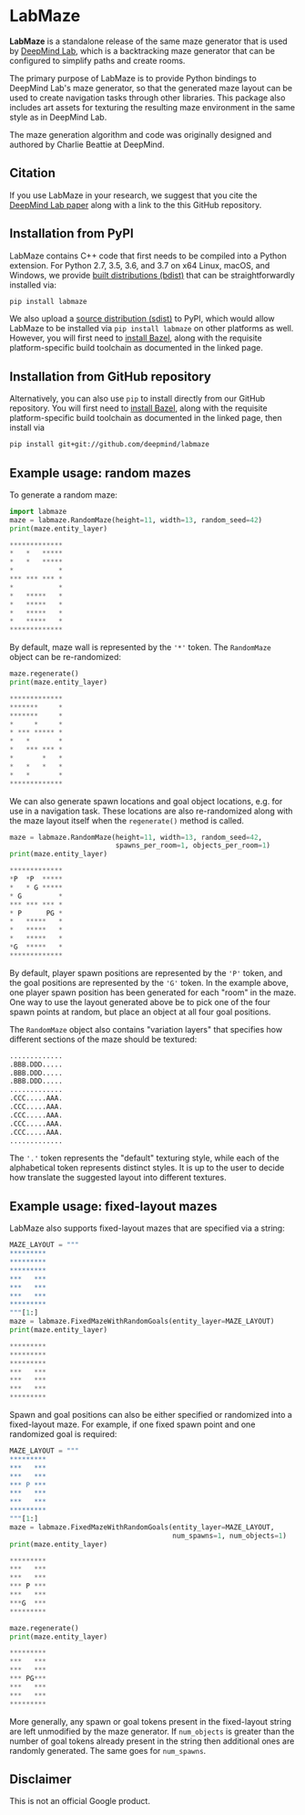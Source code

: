 # LabMaze

**LabMaze** is a standalone release of the same maze generator that is used by
[DeepMind Lab](https://github.com/deepmind/lab), which is a backtracking maze
generator that can be configured to simplify paths and create rooms.

The primary purpose of LabMaze is to provide Python bindings to DeepMind Lab's
maze generator, so that the generated maze layout can be used to create
navigation tasks through other libraries. This package also includes art assets
for texturing the resulting maze environment in the same style as in DeepMind
Lab.

The maze generation algorithm and code was originally designed and authored by
Charlie Beattie at DeepMind.

## Citation

If you use LabMaze in your research, we suggest that you cite the
[DeepMind Lab paper](https://arxiv.org/abs/1612.03801) along with a link to the
this GitHub repository.

## Installation from PyPI

LabMaze contains C++ code that first needs to be compiled into a Python
extension. For Python 2.7, 3.5, 3.6, and 3.7 on x64 Linux, macOS, and Windows,
we provide
[built distributions (bdist)](https://packaging.python.org/glossary/#term-built-distribution)
that can be straightforwardly installed via:

```sh
pip install labmaze
```

We also upload a
[source distribution (sdist)](https://packaging.python.org/glossary/#term-source-distribution-or-sdist)
to PyPI, which would allow LabMaze to be installed via `pip install labmaze` on
other platforms as well. However, you will first need to
[install Bazel](https://docs.bazel.build/versions/master/install.html), along
with the requisite platform-specific build toolchain as documented in the linked
page.

## Installation from GitHub repository

Alternatively, you can also use `pip` to install directly from our GitHub
repository. You will first need to
[install Bazel](https://docs.bazel.build/versions/master/install.html), along
with the requisite platform-specific build toolchain as documented in the linked
page, then install via

```sh
pip install git+git://github.com/deepmind/labmaze
```

## Example usage: random mazes

To generate a random maze:

```python
import labmaze
maze = labmaze.RandomMaze(height=11, width=13, random_seed=42)
print(maze.entity_layer)

*************
*   *   *****
*   *   *****
*           *
*** *** *** *
*           *
*   *****   *
*   *****   *
*   *****   *
*   *****   *
*************
```

By default, maze wall is represented by the `'*'` token. The `RandomMaze` object
can be re-randomized:

```python
maze.regenerate()
print(maze.entity_layer)

*************
*******     *
*******     *
*     *     *
* *** ***** *
*   *       *
*   *** *** *
*       *   *
*   *   *   *
*   *       *
*************
```

We can also generate spawn locations and goal object locations, e.g. for use in
a navigation task. These locations are also re-randomized along with the maze
layout itself when the `regenerate()` method is called.

```python
maze = labmaze.RandomMaze(height=11, width=13, random_seed=42,
                          spawns_per_room=1, objects_per_room=1)
print(maze.entity_layer)

*************
*P  *P  *****
*   * G *****
* G         *
*** *** *** *
* P      PG *
*   *****   *
*   *****   *
*   *****   *
*G  *****   *
*************
```

By default, player spawn positions are represented by the `'P'` token, and the
goal positions are represented by the `'G'` token. In the example above, one
player spawn position has been generated for each "room" in the maze. One way to
use the layout generated above be to pick one of the four spawn points at
random, but place an object at all four goal positions.

The `RandomMaze` object also contains "variation layers" that specifies how
different sections of the maze should be textured:

```python
.............
.BBB.DDD.....
.BBB.DDD.....
.BBB.DDD.....
.............
.CCC.....AAA.
.CCC.....AAA.
.CCC.....AAA.
.CCC.....AAA.
.CCC.....AAA.
.............
```

The `'.'` token represents the "default" texturing style, while each of the
alphabetical token represents distinct styles. It is up to the user to decide
how translate the suggested layout into different textures.

## Example usage: fixed-layout mazes

LabMaze also supports fixed-layout mazes that are specified via a string:

```python
MAZE_LAYOUT = """
*********
*********
*********
***   ***
***   ***
***   ***
*********
"""[1:]
maze = labmaze.FixedMazeWithRandomGoals(entity_layer=MAZE_LAYOUT)
print(maze.entity_layer)

*********
*********
*********
***   ***
***   ***
***   ***
*********
```

Spawn and goal positions can also be either specified or randomized into a
fixed-layout maze. For example, if one fixed spawn point and one randomized goal
is required:

```python
MAZE_LAYOUT = """
*********
***   ***
***   ***
*** P ***
***   ***
***   ***
*********
"""[1:]
maze = labmaze.FixedMazeWithRandomGoals(entity_layer=MAZE_LAYOUT,
                                        num_spawns=1, num_objects=1)
print(maze.entity_layer)

*********
***   ***
***   ***
*** P ***
***   ***
***G  ***
*********

maze.regenerate()
print(maze.entity_layer)

*********
***   ***
***   ***
*** PG***
***   ***
***   ***
*********
```

More generally, any spawn or goal tokens present in the fixed-layout string are
left unmodified by the maze generator. If `num_objects` is greater than the
number of goal tokens already present in the string then additional ones are
randomly generated. The same goes for `num_spawns`.

## Disclaimer

This is not an official Google product.
